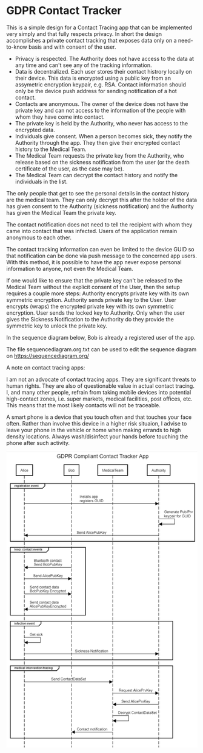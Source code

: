 # GDPR Contact Tracker
This is a simple design for a Contact Tracing app that can be implemented very simply and that fully respects privacy.
In short the design accomplishes a private contact tracking that exposes data only on a need-to-know basis and with consent of the user.
* Privacy is respected. The Authority does not have access to the data at any time and can't see any of the tracking information.
* Data is decentralized. Each user stores their contact histrory locally on their device. This data is encrypted using a public key from an assymetric encryption keypair, e.g. RSA. Contact information should only be the device push address for sending notification of a hot contact.
* Contacts are anonymous. The owner of the device does not have the private key and can not access to the information of the people with whom they have come into contact. 
* The private key is held by the Authority, who never has access to the encrypted data.
* Individuals give consent. When a person becomes sick, they notify the Authority through the app. They then give their encrypted contact history to the Medical Team. 
* The Medical Team requests the private key from the Authority, who release based on the sickness notification from the user (or the death certificate of the user, as the case may be). 
* The Medical Team can decrypt the contact history and notify the individuals in the list.

The only people that get to see the personal details in the contact history are the medical team. They can only decrypt this after the holder of the data has given consent to the Authority (sickness notification) and the Authority has given the Medical Team the private key.

The contact notification does not need to tell the recipient with whom they came into contact that was infected. Users of the application remain anonymous to each other.

The contact tracking information can even be limited to the device GUID so that notification can be done via push message to the concerned app users. With this method, it is possible to have the app never expose personal information to anyone, not even the Medical Team.

If one would like to ensure that the private key can't be released to the Medical Team without the explicit consent of the User, then the setup requires a couple more steps: Authority encrypts private key with its own symmetric encryption.  Authority sends private key to the User. User encrypts (wraps) the encrypted private key with its own symmetric encryption. User sends the locked key to Authority. Only when the user gives the Sickness Notification to the Authority do they provide the symmetric key to unlock the private key.

In the sequence diagram below, Bob is already a registered user of the app.

The file sequencediagram.org.txt can be used to edit the sequence diagram on https://sequencediagram.org/

A note on contact tracing apps: 

I am not an advocate of contact tracing apps. They are significant threats to human rights. They are also of questionable value in actual contact tracing. I, and many other people, refrain from taking mobile devices into potential high-contact zones, i.e. super markets, medical facilities, post offices, etc. This means that the most likely contacts will not be traceable.

A smart phone is a device that you touch often and that touches your face often. Rather than involve this device in a higher risk situaion, I advise to leave your phone in the vehicle or home when making errands to high density locations. Always wash/disinfect your hands before touching the phone after such activity.

![Sequence Diagram](images/sequence_grouped.PNG)
